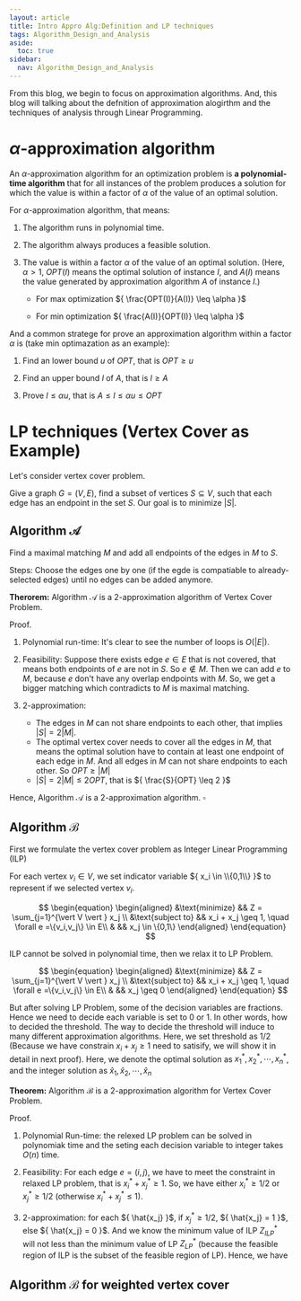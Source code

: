 ```yaml
---
layout: article
title: Intro Appro Alg:Definition and LP techniques
tags: Algorithm_Design_and_Analysis
aside:
  toc: true
sidebar:
  nav: Algorithm_Design_and_Analysis
---
```


From this blog, we begin to focus on approximation algorithms. And, this blog will talking about the defnition of approximation alogirthm and the techniques of analysis through Linear Programming.

<!--more-->

# ${ \alpha }$-approximation algorithm

An ${ \alpha }$-approximation algorithm for an optimization problem is <b>a polynomial-time algorithm</b> that for all instances of the problem produces a solution for which the value is within a factor of ${ \alpha }$ of the value of an optimal solution.

For ${ \alpha }$-approximation algorithm, that means:

1. The algorithm runs in polynomial time.

2. The algorithm always produces a feasible solution.

3. The value is within a factor ${ \alpha }$ of the value of an optimal solution. (Here, ${ \alpha >1 }$, ${ OPT(I) }$ means the optimal solution of instance ${ I }$, and ${ A(I) }$ means the value generated by approximation algorithm ${ A }$ of instance ${ I }$.)

    * For max optimization ${ \frac{OPT(I)}{A(I)} \leq \alpha }$

    * For min optimization ${ \frac{A(I)}{OPT(I)} \leq \alpha }$

And a common stratege for prove an approximation algorithm within a factor ${ \alpha }$ is (take min optimazation as an example): 

1. Find an lower bound ${ u }$ of ${ OPT }$, that is ${ OPT \geq u }$

2. Find an upper bound ${ l }$ of ${ A }$, that is ${ l \geq A }$

3. Prove ${ l \leq \alpha u }$, that is ${ A \leq l \leq \alpha u \leq OPT }$


# LP techniques (Vertex Cover as Example)

Let's consider vertex cover problem.

Give a graph ${ G=(V,E) }$, find a subset of vertices ${ S \subseteq V }$, such that each edge has an endpoint in the set ${ S }$. Our goal is to minimize ${ \vert S \vert }$.

## Algorithm ${ \mathcal{A} }$

Find a maximal matching ${ M }$ and add all endpoints of the edges in ${ M }$ to ${ S }$.

Steps: Choose the edges one by one (if the egde is compatiable to already-selected edges) until no edges can be added anymore.

<b>Therorem:</b> Algorithm ${ \mathcal{A} }$ is a ${ 2 }$-approximation algorithm of Vertex Cover Problem.

Proof.

1. Polynomial run-time: It's clear to see the number of loops is ${ O(\vert E \vert ) }$.

2. Feasibility: Suppose there exists edge ${ e \in E }$ that is not covered, that means both endpoints of ${ e }$ are not in ${ S }$. So ${ e\notin M }$. Then we can add ${ e }$ to ${ M }$, because ${ e }$ don't have any overlap endpoints with ${ M }$. So, we get a bigger matching which contradicts to ${ M }$ is maximal matching. 

3. ${ 2 }$-approximation: 
    * The edges in ${ M }$ can not share endpoints to each other, that implies ${ \vert S \vert = 2 \vert M \vert }$.
    * The optimal vertex cover needs to cover all the edges in ${ M }$, that means the optimal solution have to contain at least one endpoint of each edge in ${ M }$. And all edges in ${ M }$ can not share endpoints to each other. So ${ OPT \geq \vert M \vert }$
    * ${ \vert S \vert = 2 \vert M \vert \leq 2 OPT }$, that is ${ \frac{S}{OPT} \leq 2 }$

Hence, Algorithm ${ \mathcal{A} }$ is a ${ 2 }$-approximation algorithm. ${ \square }$

## Algorithm ${ \mathcal{B} }$

First we formulate the vertex cover problem as Integer Linear Programming (ILP)

For each vertex ${ v_i \in V}$, we set indicator variable ${ x_i \in \\{0,1\\} }$ to represent if we selected vertex ${ v_i }$.

<center>$$
\begin{equation}
\begin{aligned}
&\text{minimize} && Z = \sum_{j=1}^{\vert V \vert } x_j \\
&\text{subject to} && x_i + x_j \geq 1, \quad \forall e =\{v_i,v_j\} \in E\\
& && x_j \in \{0,1\}
\end{aligned}
\end{equation}
$$</center>

ILP cannot be solved in polynomial time, then we relax it to LP Problem.

<center>$$
\begin{equation}
\begin{aligned}
&\text{minimize} && Z = \sum_{j=1}^{\vert V \vert } x_j \\
&\text{subject to} && x_i + x_j \geq 1, \quad \forall e =\{v_i,v_j\} \in E\\
& && x_j \geq 0
\end{aligned}
\end{equation}
$$</center>

But after solving LP Problem, some of the decision variables are fractions. Hence we need to decide each variable is set to ${ 0 }$ or ${ 1 }$. In other words, how to decided the threshold. The way to decide the threshold will induce to many different approximation algorithms. Here, we set threshold as ${ 1/2 }$ (Because we have constrain ${ x_i + x_j \geq 1 }$ need to satisify, we will show it in detail in next proof). Here, we denote the optimal solution as ${ x_1^*, x_2^*, \cdots, x_n^* }$, and the integer solution as ${\hat{x}_1,\hat{x}_2,\cdots,\hat{x}_n}$

<b>Theorem:</b> Algorithm ${ \mathcal{B} }$ is a ${ 2 }$-approximation algorithm for Vertex Cover Problem.

Proof. 

1. Polynomial Run-time: the relexed LP problem can be solved in polynomiak time and the seting each decision variable to integer takes ${O(n)}$ time.  

2. Feasibility: For each edge ${ e= (i,j)}$, we have to meet the constraint in relaxed LP problem, that is ${x_i^*+x_j^* \geq 1}$. So, we have either ${x_i^* \geq 1/2}$ or ${x_j^* \geq 1/2}$ (otherwise ${ x_i^*+x_j^* \leq 1 }$).

3. ${ 2 }$-approximation: for each ${ \hat{x_j} }$, if ${ x_j^* \geq 1/2 }$, ${ \hat{x_j} = 1 }$, else ${ \hat{x_j} = 0 }$. And we know the minimum value of ILP ${ Z^*_{ILP} }$ will not less than the minimum value of LP ${ Z^*_{LP} }$ (because the feasible region of ILP is the subset of the feasible region of LP). Hence, we have
 
## Algorithm ${ \mathcal{B} }$ for weighted vertex cover


